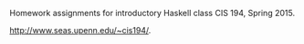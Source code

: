 Homework assignments for introductory Haskell class CIS 194, Spring 2015.

http://www.seas.upenn.edu/~cis194/.
